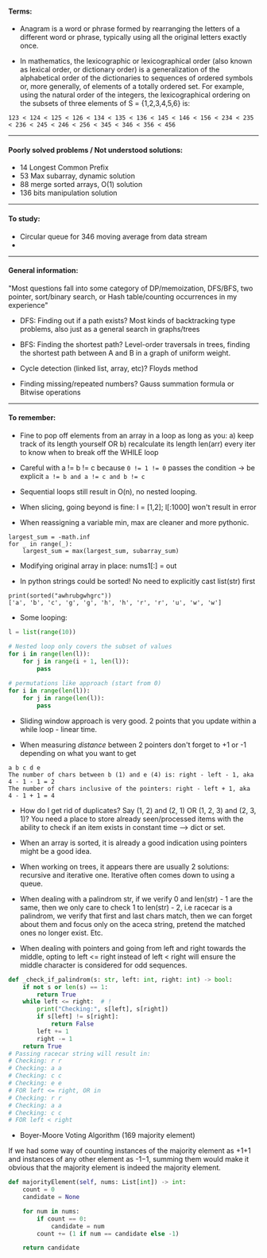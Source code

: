 #### Terms:

- Anagram is a word or phrase formed by rearranging the letters of a different 
word or phrase, typically using all the original letters exactly once.


- In mathematics, the lexicographic or lexicographical order (also known as 
lexical order, or dictionary order) is a generalization of the alphabetical 
order of the dictionaries to sequences of ordered symbols or, more generally, 
of elements of a totally ordered set. 
For example, using the natural order of the integers, the lexicographical 
ordering on the subsets of three elements of S = {1,2,3,4,5,6} is:
```
123 < 124 < 125 < 126 < 134 < 135 < 136 < 145 < 146 < 156 < 234 < 235 < 236 < 245 < 246 < 256 < 345 < 346 < 356 < 456
```

___

#### Poorly solved problems / Not understood solutions:
- 14 Longest Common Prefix
- 53 Max subarray, dynamic solution
- 88 merge sorted arrays, O(1) solution
- 136 bits manipulation solution

---

#### To study:
- Circular queue for 346 moving average from data stream
- 


---

#### General information:

"Most questions fall into some category of DP/memoization, DFS/BFS, two pointer,
sort/binary search, or Hash table/counting occurrences in my experience"

- DFS: Finding out if a path exists? Most kinds of backtracking type problems, 
also just as a general search in graphs/trees

- BFS: Finding the shortest path? Level-order traversals in trees, finding the 
shortest path between A and B in a graph of uniform weight.

- Cycle detection (linked list, array, etc)? Floyds method

- Finding missing/repeated numbers? Gauss summation formula or Bitwise operations


---
#### To remember:

- Fine to pop off elements from an array in a loop as long as you: a) keep track
of its length yourself OR b) recalculate its length len(arr) every iter to know
when to break off the WHILE loop


- Careful with a != b != c because `0 != 1 != 0` passes the condition -> be explicit
`a != b and a != c and b != c`

- Sequential loops still result in O(n), no nested looping.

- When slicing, going beyond is fine: l = [1,2]; l[:1000] won't result in error

- When reassigning a variable min, max are cleaner and more pythonic.
```
largest_sum = -math.inf
for _ in range(_):
    largest_sum = max(largest_sum, subarray_sum)
```
- Modifying original array in place: nums1[:] = out

- In python strings could be sorted! No need to explicitly cast list(str) first
```
print(sorted("awhrubgwhgrc"))
['a', 'b', 'c', 'g', 'g', 'h', 'h', 'r', 'r', 'u', 'w', 'w']
```

- Some looping:
```python
l = list(range(10))

# Nested loop only covers the subset of values
for i in range(len(l)):
    for j in range(i + 1, len(l)):
        pass
    
# permutations like approach (start from 0)
for i in range(len(l)):
    for j in range(len(l)):
        pass

```

- Sliding window approach is very good. 2 points that you update within 
a while loop - linear time.

- When measuring *distance* between 2 pointers don't forget to +1 or -1 
depending on what you want to get
```
a b c d e
The number of chars between b (1) and e (4) is: right - left - 1, aka
4 - 1 - 1 = 2
The number of chars inclusive of the pointers: right - left + 1, aka
4 - 1 + 1 = 4
```
- How do I get rid of duplicates? Say (1, 2) and (2, 1) OR (1, 2, 3) 
and (2, 3, 1)? 
You need a place to store already seen/processed items with the ability to check
if an item exists in constant time --> dict or set.

- When an array is sorted, it is already a good indication using pointers might
be a good idea.

- When working on trees, it appears there are usually 2 solutions: recursive and
iterative one. Iterative often comes down to using a queue.

- When dealing with a palindrom str, if we verify 0 and len(str) - 1 are the same,
then we only care to check 1 to len(str) - 2, i.e racecar is a palindrom, we 
verify that first and last chars match, then we can forget about them and focus 
only on the aceca string, pretend the matched ones no longer exist. Etc.

- When dealing with pointers and going from left and right towards the middle,
opting to left <= right instead of left < right will ensure the middle character
is considered for odd sequences.
```python
def _check_if_palindrom(s: str, left: int, right: int) -> bool:
    if not s or len(s) == 1:
        return True
    while left <= right:  # !
        print("Checking:", s[left], s[right])
        if s[left] != s[right]:
            return False
        left += 1
        right -= 1
    return True
# Passing racecar string will result in:
# Checking: r r
# Checking: a a
# Checking: c c
# Checking: e e
# FOR left <= right, OR in 
# Checking: r r
# Checking: a a
# Checking: c c
# FOR left < right

```
- Boyer-Moore Voting Algorithm (169 majority element)

If we had some way of counting instances of the majority element as +1+1 and 
instances of any other element as -1−1, summing them would make it obvious 
that the majority element is indeed the majority element.
```python
def majorityElement(self, nums: List[int]) -> int:
    count = 0
    candidate = None

    for num in nums:
        if count == 0:
            candidate = num
        count += (1 if num == candidate else -1)

    return candidate
```